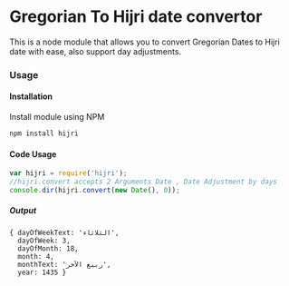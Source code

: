 Gregorian To Hijri date convertor
==========

This is a node module that allows you to convert Gregorian Dates to Hijri date with ease, also support day adjustments. 

### Usage 

#### Installation 
Install module using NPM 
```javascript
npm install hijri
```

#### Code Usage 

```javascript
var hijri = require('hijri');
//hijri.convert accepts 2 Arguments Date , Date Adjustment by days 
console.dir(hijri.convert(new Date(), 0));
```
##### Output 
```console
{ dayOfWeekText: 'الثلاثاء',
  dayOfWeek: 3,
  dayOfMonth: 18,
  month: 4,
  monthText: 'ربيع الآخر',
  year: 1435 }
```
